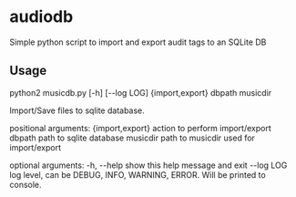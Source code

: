 audiodb
=======

Simple python script to import and export audit tags to an SQLite DB

Usage
-----

python2 musicdb.py [-h] [--log LOG] {import,export} dbpath musicdir

Import/Save files to sqlite database.

positional arguments:
  {import,export}  action to perform import/export
  dbpath           path to sqlite database
  musicdir         path to musicdir used for import/export

optional arguments:
  -h, --help       show this help message and exit
  --log LOG        log level, can be DEBUG, INFO, WARNING, ERROR. Will be printed to console.
  

